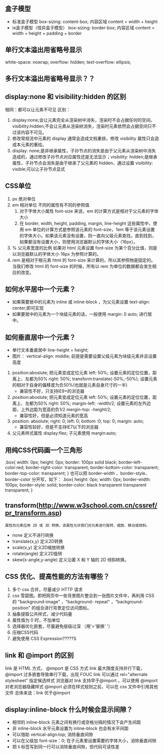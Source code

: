 ## 盒子模型
+ 标准盒子模型
  box-sizing: content-box;
  内容区域 content = width + height
+ ie盒子模型（怪异盒子模型）
  box-sizing: border-box;
  内容区域 content = width + height + padding + border

## 单行文本溢出用省略号显示
  white-space: nowrap;
  overflow: hidden;
  text-overflow: ellipsis;
## 多行文本溢出用省略号显示？？

## display:none 和 visibility:hidden 的区别
  相同：都可以让元素不可见
  区别：
  1. display:none;会让元素完全从渲染树中消失，渲染时不会占据任何的空间。visibility:hidden;不会让元素从渲染树消失，渲染时元素依然会占据空间只不过该内容不可见。
  2. 修改常规流中元素的 display 通常会造成文档重排。修改 visibility 属性只会造成本元素的重绘。
  3. display: none;是非继承属性，子孙节点的消失是由于父元素从渲染树中消失造成的，通过修改子孙节点对应属性还是无法显示；visibility: hidden;是继承属性，子孙节点会消失是由于继承了父元素的 hidden，通过设置 visibility: visible;可以让子孙节点显式

## CSS单位
  1. px 绝对单位
  2. em 相对单位 不同的属性有不同的参照值
      1. 对于字体大小属性 font-size 来说，em 的计算方式是相对于父元素的字体大小
      2. 在 border, width, height, padding, margin, line-height 这些属性中，使用 em 单位的计算方式是参照该元素的 font-size，1em 等于该元素设置的字体大小。如果该元素没有设置，则一直向父级元素查找，直到找到，如果都没有设置大小，则使用浏览器默认的字体大小（16px）。
  3. % 父元素宽度的比例
      如果对 html 元素设置 font-size 为某个百分比值，则是以浏览器默认的字体大小 16px 为参照计算的。
  4. rem 是相对于根元素 html 的 font-size 来计算的，所以其参照物是固定的。当我们修改 html 的 font-size 的时候，所有以 rem 为单位的数据都会发生相应的改变。

## 如何水平居中一个元素？
  + 如果需要居中的元素为 inline 或 inline-block ，为父元素设置 text-align: center;即可实现
  + 如果要居中的元素为一个块级元素的话，一般使用 margin: 0 auto; 进行居中。
  

## 如何垂直居中一个元素？
  + 单行文本垂直居中 line-height = height;
  + 图片： vertical-align: middle; 前提是需要设置父级元素为块级元素并且设置高度
  1. position:aboslute; 把元素变成定位元素
     left: 50%; 设置元素的定位位置，距离上、左都为50%
     right: 50%;
     transform:translate(-50%,-50%); 设置元素的相对于自身的偏移度为负50%(也就是元素自身尺寸的一半)
     + 兼容性不好，只支持IE9+的浏览器
  2. position:aboslute; 把元素变成定位元素
     left: 50%; 设置元素的定位位置，距离上、左都为50%
     right: 50%;
     margin-left: -width/2; 设置元素的左外边距、上外边距为宽高的负1/2
     mergin-top: -height/2;
     + 兼容性好，但是必须知道元素的宽高
  3. position: absolute;
     right: 0;
     left: 0;
     bottom :0;
     top: 0;
     margin: auto;
     + 兼容性较好，但是不支持IE7以下的浏览器
  4. 父元素样式属性 display:flex; 子元素使用 margin:auto;

## 用纯CSS代码画一个三角形
  .box{
  width: 0px;
  height: 0px;
  border: 100px solid black;
  border-left-color:red;
  border-right-color: transparent;
  border-bottom-color: transparent;
  border-top-color: transparent;
}
也可以把 border-width 、border-style、 border-color 分开写，如下：
 .box{
   height: 0px;
   width: 0px;
   border-width: 100px;
   border-style: solid;
   border-color: black transparent transparent transparent;
 }

## transform(http://www.w3school.com.cn/cssref/pr_transform.asp)
    属性向元素应用 2D 或 3D 转换。该属性允许我们对元素进行旋转、缩放、移动或倾斜。
  + none 定义不进行转换
  + translate(x,y) 定义2D转换
  + scale(x,y) 定义2D缩放转换
  + rotate(angle) 定义2D旋转
  + skew(x-angle,y-angle) 定义沿着 X 和 Y 轴的 2D 倾斜转换。

## CSS 优化、提高性能的方法有哪些？
  1. 多个 css 合并，尽量减少 HTTP 请求
  2. css 雪碧图。即把网页中一些背景图片整合到一张图片文件中，再利用 CSS 的 "background-image" ，"background- repeat" ，"background-position" 的组合进行背景定位访问图标。
  3. 抽象提取公共样式，减少代码量
  4. 属性值为 0 时，不加单位
  5. 选择器优化嵌套，尽量避免层级过深 （用'>'替换' '）
  6. 压缩CSS代码
  7. 避免使用 CSS Expression?????S

## link 和 @import 的区别
link 是 HTML 方式， @import 是 CSS 方式
link 最大限度支持并行下载，@import 过多嵌套导致串行下载，出现 FOUC
link 可以通过 rel="alternate stylesheet" 指定候选样式
浏览器对 link 支持早于@import ，可以使用 @import 对老浏览器隐藏样式
@import 必须在样式规则之前，可以在 css 文件中引用其他文件
总体来说：link 优于@import


## display:inline-block 什么时候会显示间隙？
 + 相邻的 inline-block 元素之间有换行或空格分隔的情况下会产生间距
 + 非 inline-block 水平元素设置为 inline-block 也会有水平间距
 + 可以借助 vertical-align:top; 消除垂直间隙
 + 可以在父级加 font-size：0; 在子元素里设置需要的字体大小，消除垂直间隙
 + 把 li 标签写到同一行可以消除垂直间隙，但代码可读性差
